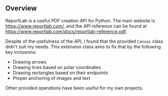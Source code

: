 ## Overview

ReportLab is a useful PDF creation API for Python.  The main website
is <https://www.reportlab.com/>, and the API reference can be found
at <https://www.reportlab.com/docs/reportlab-reference.pdf>.

Despite of the usefulness of the API, I found that the provided
`Canvas` class didn't suit my needs.  This extension class aims to
fix that by the following key inclusions:

* Drawing arrows
* Drawing lines based on polar coordinates
* Drawing rectangles based on their endpoints
* Proper anchoring of images and text

Other provided operations have been useful for my own projects.

